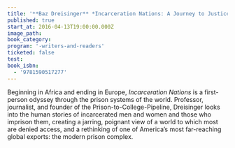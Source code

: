```yaml
---
title: '**Baz Dreisinger** *Incarceration Nations: A Journey to Justice in Prisons Around the World*'
published: true
start_at: 2016-04-13T19:00:00.000Z
image_path:
book_category:
program: '-writers-and-readers'
ticketed: false
test:
book_isbn:
  - '9781590517277'
---
```



Beginning in Africa and ending in Europe, *Incarceration Nations*&nbsp;is a first-person odyssey through the prison systems of the world. Professor, journalist, and founder of the Prison-to-College-Pipeline, Dreisinger looks into the human stories of incarcerated men and women and those who imprison them, creating a jarring, poignant view of a world to which most are denied access, and a rethinking of one of America’s most far-reaching global exports: the modern prison complex.